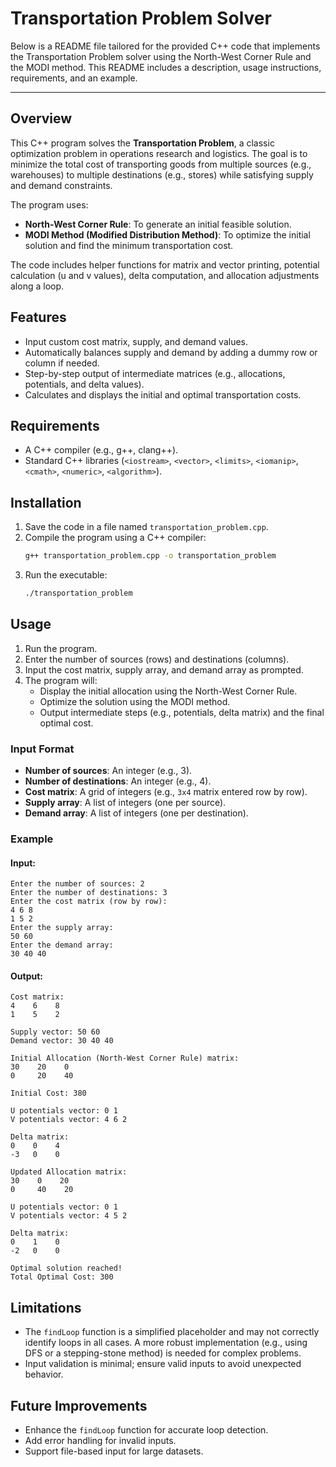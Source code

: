 # Transportation Problem Solver

Below is a README file tailored for the provided C++ code that implements the Transportation Problem solver using the North-West Corner Rule and the MODI method. This README includes a description, usage instructions, requirements, and an example.

---


## Overview

This C++ program solves the **Transportation Problem**, a classic optimization problem in operations research and logistics. The goal is to minimize the total cost of transporting goods from multiple sources (e.g., warehouses) to multiple destinations (e.g., stores) while satisfying supply and demand constraints.

The program uses:
- **North-West Corner Rule**: To generate an initial feasible solution.
- **MODI Method (Modified Distribution Method)**: To optimize the initial solution and find the minimum transportation cost.

The code includes helper functions for matrix and vector printing, potential calculation (u and v values), delta computation, and allocation adjustments along a loop.

## Features
- Input custom cost matrix, supply, and demand values.
- Automatically balances supply and demand by adding a dummy row or column if needed.
- Step-by-step output of intermediate matrices (e.g., allocations, potentials, and delta values).
- Calculates and displays the initial and optimal transportation costs.

## Requirements
- A C++ compiler (e.g., g++, clang++).
- Standard C++ libraries (`<iostream>`, `<vector>`, `<limits>`, `<iomanip>`, `<cmath>`, `<numeric>`, `<algorithm>`).

## Installation
1. Save the code in a file named `transportation_problem.cpp`.
2. Compile the program using a C++ compiler:
   ```bash
   g++ transportation_problem.cpp -o transportation_problem
   ```
3. Run the executable:
   ```bash
   ./transportation_problem
   ```

## Usage
1. Run the program.
2. Enter the number of sources (rows) and destinations (columns).
3. Input the cost matrix, supply array, and demand array as prompted.
4. The program will:
   - Display the initial allocation using the North-West Corner Rule.
   - Optimize the solution using the MODI method.
   - Output intermediate steps (e.g., potentials, delta matrix) and the final optimal cost.

### Input Format
- **Number of sources**: An integer (e.g., 3).
- **Number of destinations**: An integer (e.g., 4).
- **Cost matrix**: A grid of integers (e.g., `3x4` matrix entered row by row).
- **Supply array**: A list of integers (one per source).
- **Demand array**: A list of integers (one per destination).

### Example
#### Input:
```
Enter the number of sources: 2
Enter the number of destinations: 3
Enter the cost matrix (row by row):
4 6 8
1 5 2
Enter the supply array:
50 60
Enter the demand array:
30 40 40
```

#### Output:
```
Cost matrix:
4    6    8
1    5    2

Supply vector: 50 60
Demand vector: 30 40 40

Initial Allocation (North-West Corner Rule) matrix:
30    20    0
0     20    40

Initial Cost: 380

U potentials vector: 0 1
V potentials vector: 4 6 2

Delta matrix:
0    0    4
-3   0    0

Updated Allocation matrix:
30    0    20
0     40    20

U potentials vector: 0 1
V potentials vector: 4 5 2

Delta matrix:
0    1    0
-2   0    0

Optimal solution reached!
Total Optimal Cost: 300
```

## Limitations
- The `findLoop` function is a simplified placeholder and may not correctly identify loops in all cases. A more robust implementation (e.g., using DFS or a stepping-stone method) is needed for complex problems.
- Input validation is minimal; ensure valid inputs to avoid unexpected behavior.

## Future Improvements
- Enhance the `findLoop` function for accurate loop detection.
- Add error handling for invalid inputs.
- Support file-based input for large datasets.
